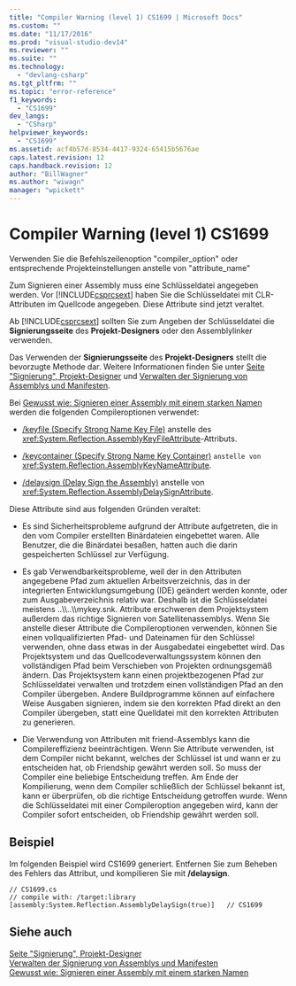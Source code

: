 ```yaml
---
title: "Compiler Warning (level 1) CS1699 | Microsoft Docs"
ms.custom: ""
ms.date: "11/17/2016"
ms.prod: "visual-studio-dev14"
ms.reviewer: ""
ms.suite: ""
ms.technology: 
  - "devlang-csharp"
ms.tgt_pltfrm: ""
ms.topic: "error-reference"
f1_keywords: 
  - "CS1699"
dev_langs: 
  - "CSharp"
helpviewer_keywords: 
  - "CS1699"
ms.assetid: acf4b57d-8534-4417-9324-65415b5676ae
caps.latest.revision: 12
caps.handback.revision: 12
author: "BillWagner"
ms.author: "wiwagn"
manager: "wpickett"
---
```

# Compiler Warning (level 1) CS1699
Verwenden Sie die Befehlszeilenoption "compiler\_option" oder entsprechende Projekteinstellungen anstelle von "attribute\_name"  
  
 Zum Signieren einer Assembly muss eine Schlüsseldatei angegeben werden.  Vor [!INCLUDE[csprcsext](../../../csharp/language-reference/compiler-messages/includes/csprcsext_md.md)] haben Sie die Schlüsseldatei mit CLR\-Attributen im Quellcode angegeben.  Diese Attribute sind jetzt veraltet.  
  
 Ab [!INCLUDE[csprcsext](../../../csharp/language-reference/compiler-messages/includes/csprcsext_md.md)] sollten Sie zum Angeben der Schlüsseldatei die **Signierungsseite** des **Projekt\-Designers** oder den Assemblylinker verwenden.  
  
 Das Verwenden der **Signierungsseite** des **Projekt\-Designers** stellt die bevorzugte Methode dar. Weitere Informationen finden Sie unter [Seite "Signierung", Projekt\-Designer](/visual-studio/ide/reference/signing-page-project-designer) und [Verwalten der Signierung von Assemblys und Manifesten](/visual-studio/ide/managing-assembly-and-manifest-signing).  
  
 Bei [Gewusst wie: Signieren einer Assembly mit einem starken Namen](../Topic/How%20to:%20Sign%20an%20Assembly%20with%20a%20Strong%20Name.md) werden die folgenden Compileroptionen verwendet:  
  
-   [\/keyfile \(Specify Strong Name Key File\)](../../../csharp/language-reference/compiler-options/keyfile-compiler-option.md) anstelle des <xref:System.Reflection.AssemblyKeyFileAttribute>\-Attributs.  
  
-   [\/keycontainer \(Specify Strong Name Key Container\)](../../../csharp/language-reference/compiler-options/keycontainer-compiler-option.md)  `` anstelle von `` <xref:System.Reflection.AssemblyKeyNameAttribute>.  
  
-   [\/delaysign \(Delay Sign the Assembly\)](../../../csharp/language-reference/compiler-options/delaysign-compiler-option.md) anstelle von <xref:System.Reflection.AssemblyDelaySignAttribute>.  
  
 Diese Attribute sind aus folgenden Gründen veraltet:  
  
-   Es sind Sicherheitsprobleme aufgrund der Attribute aufgetreten, die in den vom Compiler erstellten Binärdateien eingebettet waren.  Alle Benutzer, die die Binärdatei besaßen, hatten auch die darin gespeicherten Schlüssel zur Verfügung.  
  
-   Es gab Verwendbarkeitsprobleme, weil der in den Attributen angegebene Pfad zum aktuellen Arbeitsverzeichnis, das in der integrierten Entwicklungsumgebung \(IDE\) geändert werden konnte, oder zum Ausgabeverzeichnis relativ war.  Deshalb ist die Schlüsseldatei meistens ..\\\\..\\\\mykey.snk.  Attribute erschweren dem Projektsystem außerdem das richtige Signieren von Satellitenassemblys.  Wenn Sie anstelle dieser Attribute die Compileroptionen verwenden, können Sie einen vollqualifizierten Pfad\- und Dateinamen für den Schlüssel verwenden, ohne dass etwas in der Ausgabedatei eingebettet wird. Das Projektsystem und das Quellcodeverwaltungssystem können den vollständigen Pfad beim Verschieben von Projekten ordnungsgemäß ändern. Das Projektsystem kann einen projektbezogenen Pfad zur Schlüsseldatei verwalten und trotzdem einen vollständigen Pfad an den Compiler übergeben. Andere Buildprogramme können auf einfachere Weise Ausgaben signieren, indem sie den korrekten Pfad direkt an den Compiler übergeben, statt eine Quelldatei mit den korrekten Attributen zu generieren.  
  
-   Die Verwendung von Attributen mit friend\-Assemblys kann die Compilereffizienz beeinträchtigen.  Wenn Sie Attribute verwenden, ist dem Compiler nicht bekannt, welches der Schlüssel ist und wann er zu entscheiden hat, ob Friendship gewährt werden soll. So muss der Compiler eine beliebige Entscheidung treffen.  Am Ende der Kompilierung, wenn dem Compiler schließlich der Schlüssel bekannt ist, kann er überprüfen, ob die richtige Entscheidung getroffen wurde.  Wenn die Schlüsseldatei mit einer Compileroption angegeben wird, kann der Compiler sofort entscheiden, ob Friendship gewährt werden soll.  
  
## Beispiel  
 Im folgenden Beispiel wird CS1699 generiert.  Entfernen Sie zum Beheben des Fehlers das Attribut, und kompilieren Sie mit **\/delaysign**.  
  
```  
// CS1699.cs  
// compile with: /target:library  
[assembly:System.Reflection.AssemblyDelaySign(true)]   // CS1699  
```  
  
## Siehe auch  
 [Seite "Signierung", Projekt\-Designer](/visual-studio/ide/reference/signing-page-project-designer)   
 [Verwalten der Signierung von Assemblys und Manifesten](/visual-studio/ide/managing-assembly-and-manifest-signing)   
 [Gewusst wie: Signieren einer Assembly mit einem starken Namen](../Topic/How%20to:%20Sign%20an%20Assembly%20with%20a%20Strong%20Name.md)
